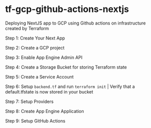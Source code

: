 # tf-gcp-github-actions-nextjs
Deploying NextJS app to GCP using Github actions on infrastructure created by Terraform

Step 1: Create Your Next App

Step 2: Create a GCP project

Step 3: Enable App Engine Admin API

Step 4: Create a Storage Bucket for storing Terraform state

Step 5: Create a Service Account

Step 6: Setup `backend.tf` and run `terraform init` | Verify that a default.tfstate is now stored in your bucket

Step 7: Setup Providers

Step 8: Create App Engine Application

Step 9: Setup GitHub Actions